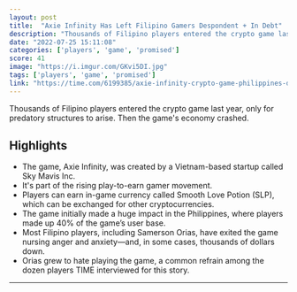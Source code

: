 ```yaml
---
layout: post
title:  "Axie Infinity Has Left Filipino Gamers Despondent + In Debt"
description: "Thousands of Filipino players entered the crypto game last year, only for predatory structures to arise. Then the game's economy crashed."
date: "2022-07-25 15:11:08"
categories: ['players', 'game', 'promised']
score: 41
image: "https://i.imgur.com/GKvi5DI.jpg"
tags: ['players', 'game', 'promised']
link: "https://time.com/6199385/axie-infinity-crypto-game-philippines-debt/"
---
```


Thousands of Filipino players entered the crypto game last year, only for predatory structures to arise. Then the game's economy crashed.

## Highlights

- The game, Axie Infinity, was created by a Vietnam-based startup called Sky Mavis Inc.
- It's part of the rising play-to-earn gamer movement.
- Players can earn in-game currency called Smooth Love Potion (SLP), which can be exchanged for other cryptocurrencies.
- The game initially made a huge impact in the Philippines, where players made up 40% of the game’s user base.
- Most Filipino players, including Samerson Orias, have exited the game nursing anger and anxiety—and, in some cases, thousands of dollars down.
- Orias grew to hate playing the game, a common refrain among the dozen players TIME interviewed for this story.

---
